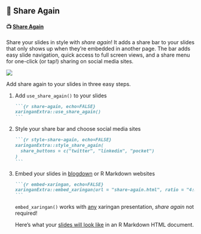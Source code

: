 ## 📼 Share Again

#### 📺 [Share Again](https://pkg.garrickadenbuie.com/xaringanExtra/share-again/share-again.html)

Share your slides in style with *share again*! It adds a share bar to
your slides that only shows up when they’re embedded in another page.
The bar adds easy slide navigation, quick access to full screen views,
and a share menu for one-click (or tap!) sharing on social media sites.

![](figures/meet-share-again.jpg)

Add share again to your slides in three easy steps.

1.  Add `use_share_again()` to your slides

    ```` markdown
    ```{r share-again, echo=FALSE}
    xaringanExtra::use_share_again()
    ```
    ````

2.  Style your share bar and choose social media sites

    ```` markdown
    ```{r style-share-again, echo=FALSE}
    xaringanExtra::style_share_again(
      share_buttons = c("twitter", "linkedin", "pocket")
    )
    ```
    ````

3.  Embed your slides in
    [blogdown](https://bookdown.org/yihui/blogdown/) or R Markdown
    websites

    ```` markdown
    ```{r embed-xaringan, echo=FALSE}
    xaringanExtra::embed_xaringan(url = "share-again.html", ratio = "4:3")
    ```
    ````

    `embed_xaringan()` works with <span
    style="text-decoration: underline">any</span> xaringan presentation,
    *share again* not required!

    Here’s what your [slides will look
    like](https://pkg.garrickadenbuie.com/xaringanExtra/share-again/) in
    an R Markdown HTML document.

